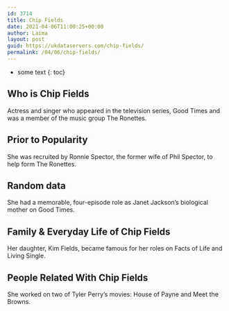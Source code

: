 ```yaml
---
id: 3714
title: Chip Fields
date: 2021-04-06T11:00:25+00:00
author: Laima
layout: post
guid: https://ukdataservers.com/chip-fields/
permalink: /04/06/chip-fields/
---
```


* some text
{: toc}


## Who is Chip Fields
                  
                  
                  
Actress and singer who appeared in the television series, Good Times and was a member of the music group The Ronettes.
                  
              
            
              
            
                
                
                
## Prior to Popularity
                  
                  
                  
She was recruited by Ronnie Spector, the former wife of Phil Spector, to help form The Ronettes.
                  
              
            
              
            
                
                
                
## Random data
                  
                  
                  
She had a memorable, four-episode role as Janet Jackson&#8217;s biological mother on Good Times.
                  
              
            
              
            
                
                
                
## Family & Everyday Life of Chip Fields
                  
                  
                  
Her daughter, Kim Fields, became famous for her roles on Facts of Life and Living Single.
                  
              
            
              
            
                
                
                
## People Related With Chip Fields
                  
                  
                  
She worked on two of Tyler Perry&#8217;s movies: House of Payne and Meet the Browns.
                  
              
            
              
            
                
              
            
              
              
            
            
              
            
          
          
          